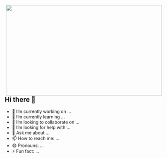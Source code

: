 <img src="https://media.licdn.com/dms/image/D5616AQFr7JtNV1-ySw/profile-displaybackgroundimage-shrink_350_1400/0/1721746732241?e=1728518400&v=beta&t=fe0DrLSxBnzGwtUjYE6HA4Dml48q7gMnv9Cm6A65bR8" align="right" width="500" height="290"></br>
## Hi there 👋

- 🔭 I’m currently working on ...
- 🌱 I’m currently learning ...
- 👯 I’m looking to collaborate on ...
- 🤔 I’m looking for help with ...
- 💬 Ask me about ...
- 📫 How to reach me: ...
- 😄 Pronouns: ...
- ⚡ Fun fact: ...

